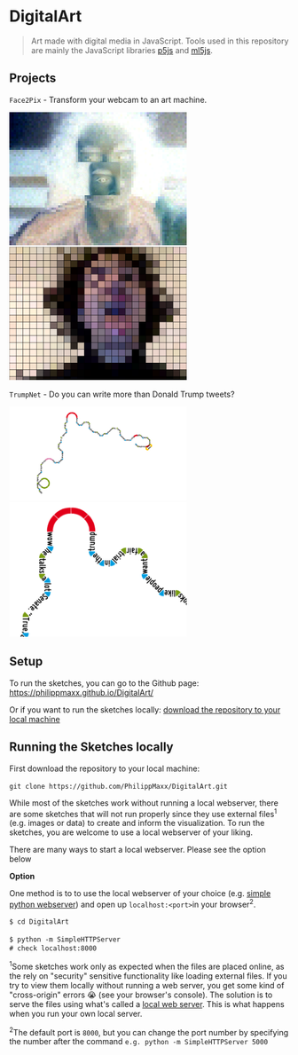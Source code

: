 DigitalArt
==================
>Art made with digital media in JavaScript. Tools used in this repository are mainly the JavaScript libraries [p5js](https://p5js.org) and [ml5js](https://ml5js.org).

Projects
--------------------

`Face2Pix` - Transform your webcam to an art machine.

<img src="/Face2Pix/images/example1.png" width="320"> <img src="/Face2Pix/images/example2.png" width="320">

`TrumpNet` - Do you can write more than Donald Trump tweets?

<img src="/TrumpNet/images/example1.png" width="320"> <img src="/TrumpNet/images/example2.png" width="320">

Setup
--------------------

To run the sketches, you can go to the Github page: https://philippmaxx.github.io/DigitalArt/

Or if you want to run the sketches locally: <a href="#running-the-sketches-locally">download the repository to your local machine</a>

Running the Sketches locally
--------------------

First download the repository to your local machine:

`git clone https://github.com/PhilippMaxx/DigitalArt.git`

While most of the sketches work without running a local webserver, there are some sketches that will not run properly since they use external files<sup>1</sup> (e.g. images or data) to create and inform the visualization. To run the sketches, you are welcome to use a local webserver of your liking.

There are many ways to start a local webserver. Please see the option below

**Option**

One method is to to use the local webserver of your choice (e.g. [simple python webserver](https://developer.mozilla.org/en-US/docs/Learn/Common_questions/set_up_a_local_testing_server)) and open up `localhost:<port>`in your browser<sup>2</sup>.

```
$ cd DigitalArt

$ python -m SimpleHTTPServer
# check localhost:8000
```

<sup>1</sup>Some sketches work only as expected when the files are placed online, as the rely on "security" sensitive functionality like loading external files. If you try to view them locally without running a web server, you get some kind of "cross-origin" errors 😭 (see your browser's console). The solution is to serve the files using what's called a [local web server](https://github.com/processing/p5.js/wiki/Local-server). This is what happens when you run your own local server.

<sup>2</sup>The default port is `8000`, but you can change the port number by specifying the number after the command `e.g. python -m SimpleHTTPServer 5000`
